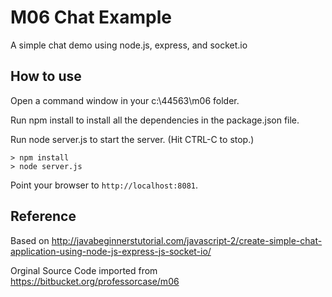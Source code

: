 # M06 Chat Example

A simple chat demo using node.js, express, and socket.io

## How to use

Open a command window in your c:\44563\m06 folder.

Run npm install to install all the dependencies in the package.json file.

Run node server.js to start the server.  (Hit CTRL-C to stop.)

```
> npm install
> node server.js
```

Point your browser to `http://localhost:8081`.

## Reference

Based on http://javabeginnerstutorial.com/javascript-2/create-simple-chat-application-using-node-js-express-js-socket-io/

Orginal Source Code imported from
https://bitbucket.org/professorcase/m06

